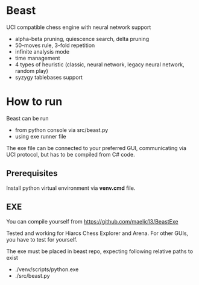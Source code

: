 # Beast
UCI compatible chess engine with neural network support
- alpha-beta pruning, quiescence search, delta pruning
- 50-moves rule, 3-fold repetition
- infinite analysis mode
- time management
- 4 types of heuristic (classic, neural network, legacy neural network, random play)
- syzygy tablebases support

# How to run
Beast can be run
- from python console via src/beast.py
- using exe runner file

The exe file can be connected to your preferred GUI, communicating via UCI protocol, but has to be compiled from C# code.

## Prerequisites
Install python virtual environment via **venv.cmd** file.

## EXE
You can compile yourself from https://github.com/maelic13/BeastExe

Tested and working for Hiarcs Chess Explorer and Arena. For other GUIs, you have to test for yourself.

The exe must be placed in beast repo, expecting following relative paths to exist
- ./venv/scripts/python.exe
- ./src/beast.py

